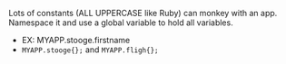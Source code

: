 Lots of constants (ALL UPPERCASE like Ruby) can monkey with an app. Namespace it and use a global variable to hold all variables.

* EX: MYAPP.stooge.firstname
* `MYAPP.stooge{};` and `MYAPP.fligh{};`
